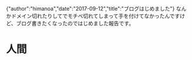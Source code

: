 {"author":"himanoa","date":"2017-09-12","title":"ブログはじめました"}
なんかドメイン切れたりしてでモチベ切れてしまって手を付けてなかったんですけど、ブログ書きたくなったのではじめました報告です。

# 人間

